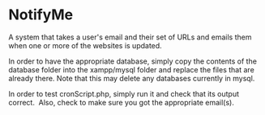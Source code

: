# NotifyMe
A system that takes a user's email and their set of URLs and emails them when one or more of the websites is updated.

In order to have the appropriate database, simply copy the contents of the database folder into the xampp/mysql folder
and replace the files that are already there.  Note that this may delete any databases currently in mysql.

In order to test cronScript.php, simply run it and check that its output correct.  Also, check to make sure you got the appropriate email(s).
